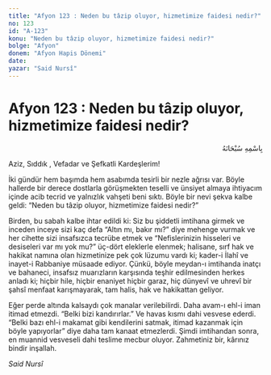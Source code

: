 ```yaml
---
title: "Afyon 123 : Neden bu tâzip oluyor, hizmetimize faidesi nedir?"
no: 123
id: "A-123"
konu: "Neden bu tâzip oluyor, hizmetimize faidesi nedir?"
bolge: "Afyon"
donem: "Afyon Hapis Dönemi"
date: 
yazar: "Said Nursî"
---
```


# Afyon 123 : Neden bu tâzip oluyor, hizmetimize faidesi nedir?

<p class="arabic" dir="rtl" title="Meal: “Her türlü noksan sıfatlardan yüce olan Allah’ın adıyla.”">بِاسْمِهِ سُبْحَانَهُ</p>

Aziz, Sıddık , Vefadar ve Şefkatli Kardeşlerim!

İki gündür hem başımda hem asabımda tesirli bir nezle ağrısı var. Böyle hallerde bir derece dostlarla görüşmekten teselli ve ünsiyet almaya ihtiyacım içinde acib tecrid ve yalnızlık vahşeti beni sıktı. Böyle bir nevi şekva kalbe geldi: “Neden bu tâzip oluyor, hizmetimize faidesi nedir?”

Birden, bu sabah kalbe ihtar edildi ki: Siz bu şiddetli imtihana girmek ve inceden inceye sizi kaç defa “Altın mı, bakır mı?” diye mehenge vurmak ve her cihette sizi insafsızca tecrübe etmek ve “Nefislerinizin hisseleri ve desiseleri var mı yok mu?” üç-dört eleklerle elenmek; halisane, sırf hak ve hakikat namına olan hizmetinize pek çok lüzumu vardı ki; kader-i İlahî ve inayet-i Rabbaniye müsaade ediyor. Çünkü, böyle meydan-ı imtihanda inatçı ve bahaneci, insafsız muarızların karşısında teşhir edilmesinden herkes anladı ki; hiçbir hile, hiçbir enaniyet hiçbir garaz, hiç dünyevî ve uhrevî bir şahsî menfaat karışmayarak, tam halis, hak ve hakikattan geliyor.

Eğer perde altında kalsaydı çok manalar verilebilirdi. Daha avam-ı ehl-i iman itimad etmezdi. “Belki bizi kandırırlar.” Ve havas kısmı dahi vesvese ederdi. “Belki bazı ehl-i makamat gibi kendilerini satmak, itimad kazanmak için böyle yapıyorlar” diye daha tam kanaat etmezlerdi. Şimdi imtihandan sonra, en muannid vesveseli dahi teslime mecbur oluyor. Zahmetiniz bir, kârınız bindir inşallah.

*Said Nursî*
